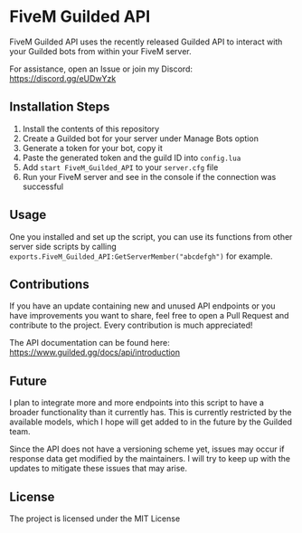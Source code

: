 # FiveM Guilded API
FiveM Guilded API uses the recently released Guilded API to interact with your Guilded bots from within your FiveM server.

For assistance, open an Issue or join my Discord: https://discord.gg/eUDwYzk

## Installation Steps
1. Install the contents of this repository
2. Create a Guilded bot for your server under Manage Bots option
3. Generate a token for your bot, copy it
4. Paste the generated token and the guild ID into `config.lua`
5. Add `start FiveM_Guilded_API` to your `server.cfg` file
6. Run your FiveM server and see in the console if the connection was successful

## Usage
One you installed and set up the script, you can use its functions from other server side scripts by calling `exports.FiveM_Guilded_API:GetServerMember("abcdefgh")` for example.

## Contributions
If you have an update containing new and unused API endpoints or you have improvements you want to share, feel free to open a Pull Request and contribute to the project. Every contribution is much appreciated!

The API documentation can be found here: https://www.guilded.gg/docs/api/introduction

## Future
I plan to integrate more and more endpoints into this script to have a broader functionality than it currently has. This is currently restricted by the available models, which I hope will get added to in the future by the Guilded team.

Since the API does not have a versioning scheme yet, issues may occur if response data get modified by the maintainers. I will try to keep up with the updates to mitigate these issues that may arise.

## License
The project is licensed under the MIT License
